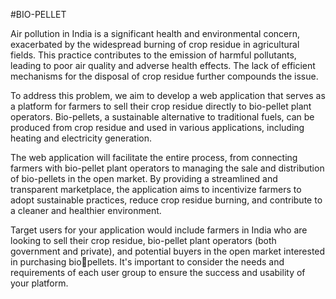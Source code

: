 #BIO-PELLET

Air pollution in India is a significant health and environmental 
concern, exacerbated by the widespread burning of crop 
residue in agricultural fields. This practice contributes to the 
emission of harmful pollutants, leading to poor air quality and 
adverse health effects. The lack of efficient mechanisms for the 
disposal of crop residue further compounds the issue.

To address this problem, we aim to develop a web application that serves as a 
platform for farmers to sell their crop residue directly to bio-pellet plant operators. 
Bio-pellets, a sustainable alternative to traditional fuels, can be produced from 
crop residue and used in various applications, including heating and electricity 
generation.

The web application will facilitate the entire process, from 
connecting farmers with bio-pellet plant operators to managing 
the sale and distribution of bio-pellets in the open market. By 
providing a streamlined and transparent marketplace, the 
application aims to incentivize farmers to adopt sustainable 
practices, reduce crop residue burning, and contribute to a cleaner 
and healthier environment.

Target users for your application would include farmers in 
India who are looking to sell their crop residue, bio-pellet 
plant operators (both government and private), and potential 
buyers in the open market interested in purchasing biopellets. It's important to consider the needs and requirements 
of each user group to ensure the success and usability of 
your platform.
